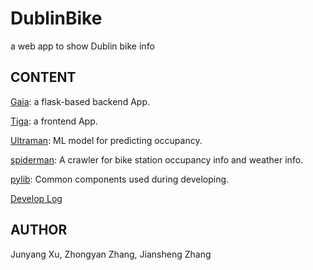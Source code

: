# DublinBike
a web app to show Dublin bike info

## CONTENT

[Gaia](src/Gaia/README.md): a flask-based backend App.

[Tiga](src/Tiga/README.md): a frontend App.

[Ultraman](src/Ultraman/README.md): ML model for predicting occupancy.

[spiderman](src/spiderman/README.md): A crawler for bike station occupancy info and weather info.

[pylib](src/pylib): Common components used during developing.

[Develop Log](DevLog/README.md)


## AUTHOR
Junyang Xu,
Zhongyan Zhang,
Jiansheng Zhang
